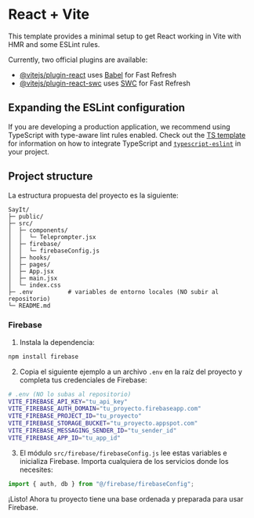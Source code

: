 # React + Vite

This template provides a minimal setup to get React working in Vite with HMR and some ESLint rules.

Currently, two official plugins are available:

- [@vitejs/plugin-react](https://github.com/vitejs/vite-plugin-react/blob/main/packages/plugin-react) uses [Babel](https://babeljs.io/) for Fast Refresh
- [@vitejs/plugin-react-swc](https://github.com/vitejs/vite-plugin-react/blob/main/packages/plugin-react-swc) uses [SWC](https://swc.rs/) for Fast Refresh

## Expanding the ESLint configuration

If you are developing a production application, we recommend using TypeScript with type-aware lint rules enabled. Check out the [TS template](https://github.com/vitejs/vite/tree/main/packages/create-vite/template-react-ts) for information on how to integrate TypeScript and [`typescript-eslint`](https://typescript-eslint.io) in your project.

## Project structure

La estructura propuesta del proyecto es la siguiente:

```
SayIt/
├─ public/
├─ src/
│  ├─ components/
│  │  └─ Teleprompter.jsx
│  ├─ firebase/
│  │  └─ firebaseConfig.js
│  ├─ hooks/
│  ├─ pages/
│  ├─ App.jsx
│  ├─ main.jsx
│  └─ index.css
├─ .env          # variables de entorno locales (NO subir al repositorio)
└─ README.md
```

### Firebase

1. Instala la dependencia:

```bash
npm install firebase
```

2. Copia el siguiente ejemplo a un archivo `.env` en la raíz del proyecto y completa tus credenciales de Firebase:

```bash
# .env (NO lo subas al repositorio)
VITE_FIREBASE_API_KEY="tu_api_key"
VITE_FIREBASE_AUTH_DOMAIN="tu_proyecto.firebaseapp.com"
VITE_FIREBASE_PROJECT_ID="tu_proyecto"
VITE_FIREBASE_STORAGE_BUCKET="tu_proyecto.appspot.com"
VITE_FIREBASE_MESSAGING_SENDER_ID="tu_sender_id"
VITE_FIREBASE_APP_ID="tu_app_id"
```

3. El módulo `src/firebase/firebaseConfig.js` lee estas variables e inicializa Firebase. Importa cualquiera de los servicios donde los necesites:

```js
import { auth, db } from "@/firebase/firebaseConfig";
```

¡Listo! Ahora tu proyecto tiene una base ordenada y preparada para usar Firebase.
